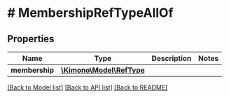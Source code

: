 # # MembershipRefTypeAllOf

## Properties

Name | Type | Description | Notes
------------ | ------------- | ------------- | -------------
**membership** | [**\Kimono\Model\RefType**](RefType.md) |  |

[[Back to Model list]](../../README.md#models) [[Back to API list]](../../README.md#endpoints) [[Back to README]](../../README.md)
